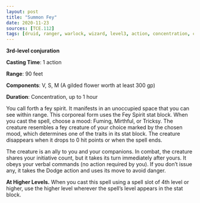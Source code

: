 ```yaml
---
layout: post
title: "Summon Fey"
date: 2020-11-23
sources: [TCE.112]
tags: [druid, ranger, warlock, wizard, level3, action, concentration, conjuration]
---
```


**3rd-level conjuration**

**Casting Time**: 1 action

**Range**: 90 feet

**Components**: V, S, M (A gilded flower worth at least 300 gp)

**Duration**: Concentration, up to 1 hour

You call forth a fey spirit. It manifests in an unoccupied space that you can see within range. This corporeal form uses the Fey Spirit stat block. When you cast the spell, choose a mood: Fuming, Mirthful, or Tricksy. The creature resembles a fey creature of your choice marked by the chosen mood, which determines one of the traits in its stat block. The creature disappears when it drops to 0 hit points or when the spell ends.

The creature is an ally to you and your companions. In combat, the creature shares your initiative count, but it takes its turn immediately after yours. It obeys your verbal commands (no action required by you). If you don’t issue any, it takes the Dodge action and uses its move to avoid danger.

**At Higher Levels.** When you cast this spell using a spell slot of 4th level or higher, use the higher level wherever the spell’s level appears in the stat block.

